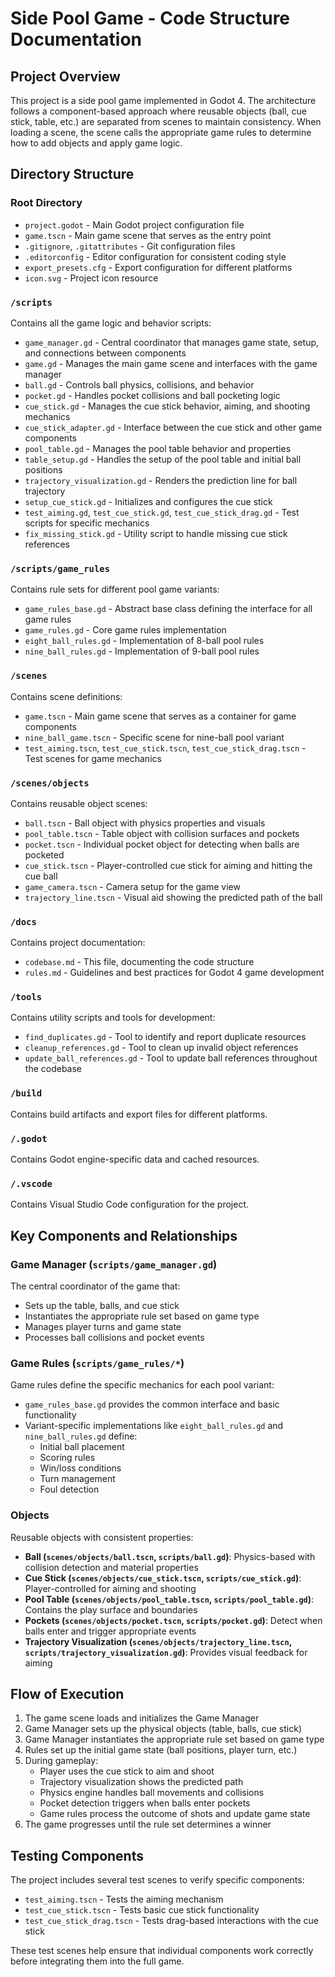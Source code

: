 # Side Pool Game - Code Structure Documentation

## Project Overview
This project is a side pool game implemented in Godot 4. The architecture follows a component-based approach where reusable objects (ball, cue stick, table, etc.) are separated from scenes to maintain consistency. When loading a scene, the scene calls the appropriate game rules to determine how to add objects and apply game logic.

## Directory Structure

### Root Directory
- `project.godot` - Main Godot project configuration file
- `game.tscn` - Main game scene that serves as the entry point
- `.gitignore`, `.gitattributes` - Git configuration files
- `.editorconfig` - Editor configuration for consistent coding style
- `export_presets.cfg` - Export configuration for different platforms
- `icon.svg` - Project icon resource

### `/scripts`
Contains all the game logic and behavior scripts:

- `game_manager.gd` - Central coordinator that manages game state, setup, and connections between components
- `game.gd` - Manages the main game scene and interfaces with the game manager
- `ball.gd` - Controls ball physics, collisions, and behavior
- `pocket.gd` - Handles pocket collisions and ball pocketing logic
- `cue_stick.gd` - Manages the cue stick behavior, aiming, and shooting mechanics
- `cue_stick_adapter.gd` - Interface between the cue stick and other game components
- `pool_table.gd` - Manages the pool table behavior and properties
- `table_setup.gd` - Handles the setup of the pool table and initial ball positions
- `trajectory_visualization.gd` - Renders the prediction line for ball trajectory
- `setup_cue_stick.gd` - Initializes and configures the cue stick
- `test_aiming.gd`, `test_cue_stick.gd`, `test_cue_stick_drag.gd` - Test scripts for specific mechanics
- `fix_missing_stick.gd` - Utility script to handle missing cue stick references

### `/scripts/game_rules`
Contains rule sets for different pool game variants:

- `game_rules_base.gd` - Abstract base class defining the interface for all game rules
- `game_rules.gd` - Core game rules implementation 
- `eight_ball_rules.gd` - Implementation of 8-ball pool rules
- `nine_ball_rules.gd` - Implementation of 9-ball pool rules

### `/scenes`
Contains scene definitions:

- `game.tscn` - Main game scene that serves as a container for game components
- `nine_ball_game.tscn` - Specific scene for nine-ball pool variant
- `test_aiming.tscn`, `test_cue_stick.tscn`, `test_cue_stick_drag.tscn` - Test scenes for game mechanics

### `/scenes/objects`
Contains reusable object scenes:

- `ball.tscn` - Ball object with physics properties and visuals
- `pool_table.tscn` - Table object with collision surfaces and pockets
- `pocket.tscn` - Individual pocket object for detecting when balls are pocketed
- `cue_stick.tscn` - Player-controlled cue stick for aiming and hitting the cue ball
- `game_camera.tscn` - Camera setup for the game view
- `trajectory_line.tscn` - Visual aid showing the predicted path of the ball

### `/docs`
Contains project documentation:

- `codebase.md` - This file, documenting the code structure
- `rules.md` - Guidelines and best practices for Godot 4 game development

### `/tools`
Contains utility scripts and tools for development:

- `find_duplicates.gd` - Tool to identify and report duplicate resources
- `cleanup_references.gd` - Tool to clean up invalid object references
- `update_ball_references.gd` - Tool to update ball references throughout the codebase

### `/build`
Contains build artifacts and export files for different platforms.

### `/.godot`
Contains Godot engine-specific data and cached resources.

### `/.vscode`
Contains Visual Studio Code configuration for the project.

## Key Components and Relationships

### Game Manager (`scripts/game_manager.gd`)
The central coordinator of the game that:
- Sets up the table, balls, and cue stick
- Instantiates the appropriate rule set based on game type
- Manages player turns and game state
- Processes ball collisions and pocket events

### Game Rules (`scripts/game_rules/*`)
Game rules define the specific mechanics for each pool variant:
- `game_rules_base.gd` provides the common interface and basic functionality
- Variant-specific implementations like `eight_ball_rules.gd` and `nine_ball_rules.gd` define:
  - Initial ball placement
  - Scoring rules
  - Win/loss conditions
  - Turn management
  - Foul detection

### Objects
Reusable objects with consistent properties:
- **Ball (`scenes/objects/ball.tscn`, `scripts/ball.gd`)**: Physics-based with collision detection and material properties
- **Cue Stick (`scenes/objects/cue_stick.tscn`, `scripts/cue_stick.gd`)**: Player-controlled for aiming and shooting
- **Pool Table (`scenes/objects/pool_table.tscn`, `scripts/pool_table.gd`)**: Contains the play surface and boundaries
- **Pockets (`scenes/objects/pocket.tscn`, `scripts/pocket.gd`)**: Detect when balls enter and trigger appropriate events
- **Trajectory Visualization (`scenes/objects/trajectory_line.tscn`, `scripts/trajectory_visualization.gd`)**: Provides visual feedback for aiming

## Flow of Execution
1. The game scene loads and initializes the Game Manager
2. Game Manager sets up the physical objects (table, balls, cue stick)
3. Game Manager instantiates the appropriate rule set based on game type
4. Rules set up the initial game state (ball positions, player turn, etc.)
5. During gameplay:
   - Player uses the cue stick to aim and shoot
   - Trajectory visualization shows the predicted path
   - Physics engine handles ball movements and collisions
   - Pocket detection triggers when balls enter pockets
   - Game rules process the outcome of shots and update game state
6. The game progresses until the rule set determines a winner

## Testing Components
The project includes several test scenes to verify specific components:
- `test_aiming.tscn` - Tests the aiming mechanism
- `test_cue_stick.tscn` - Tests basic cue stick functionality
- `test_cue_stick_drag.tscn` - Tests drag-based interactions with the cue stick

These test scenes help ensure that individual components work correctly before integrating them into the full game.
